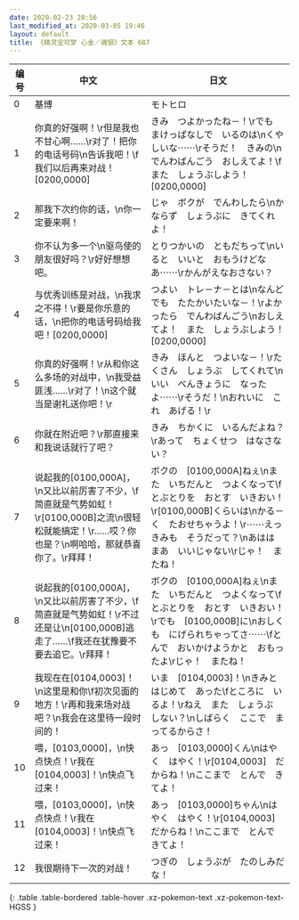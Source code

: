 ```yaml
---
date: 2020-02-23 20:56
last_modified_at: 2020-03-05 19:46
layout: default
title: 《精灵宝可梦 心金／魂银》文本 687
---
```

| 编号 | 中文 | 日文 |
| ---- | ---- | ---- |
| 0 | 基博 | モトヒロ |
| 1 | 你真的好强啊！\r但是我也不甘心啊……\r对了！把你的电话号码\n告诉我吧！\f我们以后再来对战！[0200,0000] | きみ　つよかったね－！\rでも　まけっぱなしで　いるのは\nくやしいな⋯⋯\rそうだ！　きみの\nでんわばんごう　おしえてよ！\fまた　しょうぶしよう！[0200,0000] |
| 2 | 那我下次约你的话，\n你一定要来啊！ | じゃ　ボクが　でんわしたら\nかならず　しょうぶに　きてくれよ！ |
| 3 | 你不认为多一个\n驱鸟使的朋友很好吗？\r好好想想吧。 | とりつかいの　ともだちって\nいると　いいと　おもうけどなあ⋯⋯\rかんがえなおさない？ |
| 4 | 与优秀训练是对战，\n我求之不得！\r要是你乐意的话，\n把你的电话号码给我吧！[0200,0000] | つよい　トレ－ナ－とは\nなんどでも　たたかいたいな－！\rよかったら　でんわばんごう\nおしえてよ！　また　しょうぶしよう！[0200,0000] |
| 5 | 你真的好强啊！\r从和你这么多场的对战中，\n我受益匪浅……\r对了！\n这个就当是谢礼送你吧！\r | きみ　ほんと　つよいな－！\rたくさん　しょうぶ　してくれて\nいい　べんきょうに　なったよ⋯⋯\rそうだ！\nおれいに　これ　あげる！\r |
| 6 | 你就在附近吧？\r那直接来和我说话就行了吧？ | きみ　ちかくに　いるんだよね？\rあって　ちょくせつ　はなさない？ |
| 7 | 说起我的[0100,000A]，\n又比以前厉害了不少，\f简直就是气势如虹！\r[0100,000B]之流\n很轻松就能搞定！\r……哎？你也是？\n啊哈哈，那就恭喜你了。\r拜拜！ | ボクの　[0100,000A]ねぇ\nまた　いちだんと　つよくなって\fとぶとりを　おとす　いきおい！\r[0100,000B]くらいは\nかる－く　たおせちゃうよ！\r⋯⋯えっ　きみも　そうだって？\nあはは　まあ　いいじゃない\rじゃ！　またね！ |
| 8 | 说起我的[0100,000A]，\n又比以前厉害了不少，\f简直就是气势如虹！\r不过还是让\n[0100,000B]逃走了……\f我还在犹豫要不要去追它。\r拜拜！ | ボクの　[0100,000A]ねぇ\nまた　いちだんと　つよくなって\fとぶとりを　おとす　いきおい！\rでも　[0100,000B]に\nおしくも　にげられちゃってさ⋯⋯\fとんで　おいかけようかと　おもったよ\rじゃ！　またね！ |
| 9 | 我现在在[0104,0003]！\n这里是和你\f初次见面的地方！\r再和我来场对战吧？\n我会在这里待一段时间的！ | いま　[0104,0003]！\nきみと　はじめて　あった\fところに　いるよ！\rねえ　また　しょうぶ　しない？\nしばらく　ここで　まってるからさ！ |
| 10 | 喂，[0103,0000]，\n快点快点！\r我在[0104,0003]！\n快点飞过来！ | あっ　[0103,0000]くん\nはやく　はやく！\r[0104,0003]　だからね！\nここまで　とんで　きてよ！ |
| 11 | 喂，[0103,0000]，\n快点快点！\r我在[0104,0003]！\n快点飞过来！ | あっ　[0103,0000]ちゃん\nはやく　はやく！\r[0104,0003]　だからね！\nここまで　とんで　きてよ！ |
| 12 | 我很期待下一次的对战！ | つぎの　しょうぶが　たのしみだな！ |
{: .table .table-bordered .table-hover .xz-pokemon-text .xz-pokemon-text-HGSS }